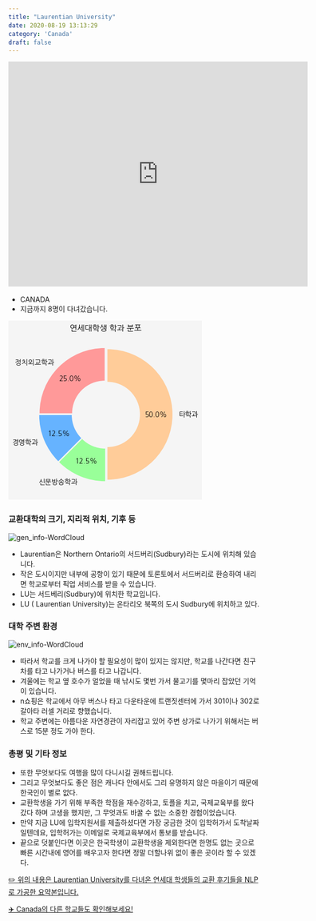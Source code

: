 ```yaml
---
title: "Laurentian University"
date: 2020-08-19 13:13:29
category: 'Canada'
draft: false
---
```


<iframe
width="600"
height="450"
frameborder="0" style="border:0"
src="https://www.google.com/maps/embed/v1/place?key=AIzaSyC9e1AME-pVmWC4hBpFdu5S4dKzyepa3HQ&q=Laurentian+University&center=46.4700285,-80.9744513&zoom=14" allowfullscreen>
</iframe>

* CANADA
* 지금까지 8명이 다녀갔습니다. 

![department-info](../plots/CA000005.png)
### 교환대학의 크기, 지리적 위치, 기후 등
![gen_info-WordCloud](../univ_wordclouds_okt/gen_info/CA000005_gen_info_okt.png)

* Laurentian은 Northern Ontario의 서드버리(Sudbury)라는 도시에 위치해 있습니다.
* 작은 도시이지만 내부에 공항이 있기 때문에 토론토에서 서드버리로 환승하여 내리면 학교로부터 픽업 서비스를 받을 수 있습니다.
* LU는 서드베리(Sudbury)에 위치한 학교입니다.
* LU ( Laurentian University)는 온타리오 북쪽의 도시 Sudbury에 위치하고 있다.


### 대학 주변 환경

![env_info-WordCloud](../univ_wordclouds_okt/env_info/CA000005_env_info_okt.png)

* 따라서 학교를 크게 나가야 할 필요성이 많이 있지는 않지만, 학교를 나간다면 친구 차를 타고 나가거나 버스를 타고 나갑니다.
* 겨울에는 학교 옆 호수가 얼었을 때 낚시도 몇번 가서 물고기를 몇마리 잡았던 기억이 있습니다.
* n쇼핑은 학교에서 아무 버스나 타고 다운타운에 트랜짓센터에 가서 301이나 302로 갈아타 러셀 거리로 향했습니다.
* 학교 주변에는 아름다운 자연경관이 자리잡고 있어 주변 상가로 나가기 위해서는 버스로 15분 정도 가야 한다.


### 총평 및 기타 정보 
* 또한 무엇보다도 여행을 많이 다니시길 권해드립니다.
* 그리고 무엇보다도 좋은 점은 캐나다 안에서도 그리 유명하지 않은 마을이기 때문에 한국인이 별로 없다.
* 교환학생을 가기 위해 부족한 학점을 재수강하고, 토플을 치고, 국제교육부를 왔다 갔다 하며 고생을 했지만, 그 무엇과도 바꿀 수 없는 소중한 경험이었습니다.
* 만약 지금 LU에 입학지원서를 제출하셨다면 가장 궁금한 것이 입학허가서 도착날짜일텐데요, 입학허가는 이메일로 국제교육부에서 통보를 받습니다.
* 끝으로 덧붙인다면 이곳은 한국학생이 교환학생을 제외한다면 한명도 없는 곳으로 빠른 시간내에 영어를 배우고자 한다면 정말 더할나위 없이 좋은 곳이라 할 수 있겠다.


[✏️ 위의 내용은 Laurentian University를 다녀온 연세대 학생들의 교환 후기들을 NLP로 가공한 요약본입니다.](http://oia.yonsei.ac.kr/partner/expReport.asp?ucode=CA000005&bgbn=A)

[✈️ Canada의 다른 학교들도 확인해보세요!](https://yonsei-exchange.netlify.app/?category=Canada)
